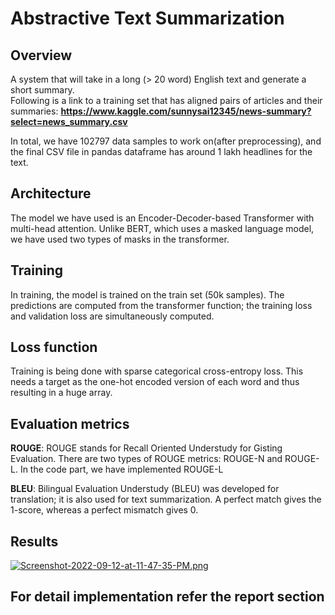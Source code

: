 # Abstractive Text Summarization

## Overview

A system that will take in a long (> 20 word) English text and generate a short summary.  
Following is a link to a training set that has aligned pairs of articles and their summaries:
**https://www.kaggle.com/sunnysai12345/news-summary?select=news_summary.csv**

In total, we have 102797 data samples to work on(after preprocessing), and the final CSV file in pandas dataframe 
has around 1 lakh headlines for the text.

## Architecture

The model we have used is an Encoder-Decoder-based Transformer with multi-head attention. Unlike BERT, 
which uses a masked language model, we have used two types of masks in the transformer. 

## Training

In training, the model is trained on the train set (50k samples). The predictions are computed from the transformer function; the training loss and validation loss are simultaneously computed.

## Loss function

Training is being done with sparse categorical cross-entropy loss. This needs a target as the one-hot encoded version of each word and thus resulting in a huge array.

## Evaluation metrics

**ROUGE**: ROUGE stands for Recall Oriented Understudy for Gisting Evaluation. There are two types of ROUGE metrics: ROUGE-N and ROUGE-L. 
In the code part, we have implemented ROUGE-L

**BLEU**: Bilingual Evaluation Understudy (BLEU) was developed for translation; it is also used for text summarization. A perfect match gives the 1-score, whereas a perfect mismatch gives 0. 

## Results
[![Screenshot-2022-09-12-at-11-47-35-PM.png](https://i.postimg.cc/VLF31dVV/Screenshot-2022-09-12-at-11-47-35-PM.png)](https://postimg.cc/HVVS9sHw)


## For detail implementation refer the report section

